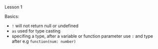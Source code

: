 Lesson 1

Basics:

- `!` will not return null or undefined
- `as` used for type casting
- specifing a type, after a variable or function parameter use `:` and type after e.g `function(num: number)`